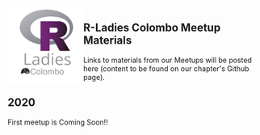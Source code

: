 
<img src="Rladiescolombocopy.png" align="left" height="150" />

## R-Ladies Colombo Meetup Materials

Links to materials from our Meetups will be posted here (content to be found on our chapter's Github page). 









## 2020 

First meetup is Coming Soon!!
